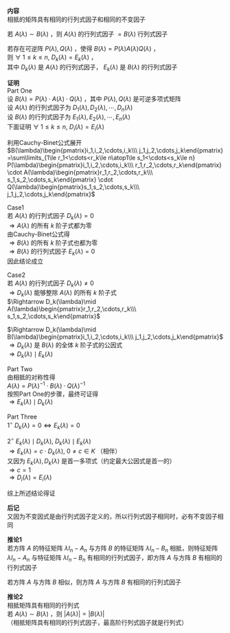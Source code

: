 **内容**  
相抵的矩阵具有相同的行列式因子和相同的不变因子  
  
若 $A(\lambda)\sim B(\lambda)$ ，则 $A(\lambda)$ 的行列式因子 $=B(\lambda)$ 行列式因子  
  
若存在可逆阵 $P(\lambda), Q(\lambda)$ ，使得 $B(\lambda)=P(\lambda)A(\lambda)Q(\lambda)$ ，  
则 $\forall\ 1\le k\le n,\ D_k(\lambda)=E_k(\lambda)$ ，  
其中 $D_k(\lambda)$ 是 $A(\lambda)$ 的行列式因子， $E_k(\lambda)$ 是 $B(\lambda)$ 的行列式因子  
  
**证明**  
Part One  
设 $B(\lambda)=P(\lambda)\cdot A(\lambda)\cdot Q(\lambda)$ ，其中 $P(\lambda),Q(\lambda)$ 是可逆多项式矩阵  
设 $A(\lambda)$ 的行列式因子为 $D_1(\lambda),D_2(\lambda),\cdots,D_n(\lambda)$  
设 $B(\lambda)$ 的行列式因子为 $E_1(\lambda),E_2(\lambda),\cdots,E_n(\lambda)$  
下面证明  $\forall\ 1\le k\le n,\ D_i(\lambda)=E_i(\lambda)$  
  
利用Cauchy-Binet公式展开  
$B(\lambda)\begin{pmatrix}i_1,i_2,\cdots,i_k\\\ j_1,j_2,\cdots,j_k\end{pmatrix}  
=\sum\limits_{1\le r_1<\cdots<r_k\le n\atop1\le s_1<\cdots<s_k\le n}  
P(\lambda)\begin{pmatrix}i_1,i_2,\cdots,i_k\\\ r_1,r_2,\cdots,r_k\end{pmatrix}  
\cdot A(\lambda)\begin{pmatrix}r_1,r_2,\cdots,r_k\\\ s_1,s_2,\cdots,s_k\end{pmatrix}  
\cdot Q(\lambda)\begin{pmatrix}s_1,s_2,\cdots,s_k\\\ j_1,j_2,\cdots,j_k\end{pmatrix}$  
  
Case1  
若 $A(\lambda)$ 的行列式因子 $D_k(\lambda)=0$  
$\Rightarrow A(\lambda)$ 的所有 $k$ 阶子式都为零  
由Cauchy-Binet公式得  
$\Rightarrow B(\lambda)$ 的所有 $k$ 阶子式也都为零  
$\Rightarrow B(\lambda)$ 的行列式因子 $E_k(\lambda)=0$  
因此结论成立  
  
Case2  
若 $A(\lambda)$ 的行列式因子 $D_k(\lambda)\neq0$  
$\Rightarrow D_k(\lambda)$ 能够整除 $A(\lambda)$ 的所有 $k$ 阶子式  
$\Rightarrow D_k(\lambda)\mid A(\lambda)\begin{pmatrix}r_1,r_2,\cdots,r_k\\\ s_1,s_2,\cdots,s_k\end{pmatrix}$  
  
$\Rightarrow D_k(\lambda)\mid B(\lambda)\begin{pmatrix}i_1,i_2,\cdots,i_k\\\ j_1,j_2,\cdots,j_k\end{pmatrix}$  
$\Rightarrow D_k(\lambda)$ 是 $B(\lambda)$ 的全体 $k$ 阶子式的公因式  
$\Rightarrow D_k(\lambda)\mid E_k(\lambda)$  
  
Part Two  
由相抵的对称性得  
$A(\lambda)=P(\lambda)^{-1}\cdot B(\lambda)\cdot Q(\lambda)^{-1}$  
按照Part One的步骤，最终可证得  
$\Rightarrow E_k(\lambda)\mid D_k(\lambda)$  
  
Part Three  
$1^\circ\ D_k(\lambda)=0\Leftrightarrow E_k(\lambda)=0$  
  
$2^\circ\ E_k(\lambda)\mid D_k(\lambda),\ D_k(\lambda)\mid E_k(\lambda)$  
$\Rightarrow E_k(\lambda)=c\cdot D_k(\lambda),\ 0\neq c\in K$ （相伴）  
又因为 $E_k(\lambda),D_k(\lambda)$ 是首一多项式（约定最大公因式是首一的）  
$\Rightarrow c=1$  
$\Rightarrow D_i(\lambda)=E_i(\lambda)$  
  
综上所述结论得证  
  
**后记**  
又因为不变因式是由行列式因子定义的，所以行列式因子相同时，必有不变因子相同  
  
**推论1**  
若方阵 $A$ 的特征矩阵 $\lambda I_n-A_n$ 与方阵 $B$ 的特征矩阵 $\lambda I_n-B_n$ 相抵，则特征矩阵 $\lambda I_n-A_n$ 与特征矩阵 $\lambda I_n-B_n$ 有相同的行列式因子，即方阵 $A$ 与方阵 $B$ 有相同的行列式因子  
  
若方阵 $A$ 与方阵 $B$ 相似，则方阵 $A$ 与方阵 $B$ 有相同的行列式因子  
  
**推论2**  
相抵矩阵具有相同的行列式  
若 $A(\lambda)\sim B(\lambda)$ ，则 $|A(\lambda)|=|B(\lambda)|$  
（相抵矩阵具有相同的行列式因子，最高阶行列式因子就是行列式）  
